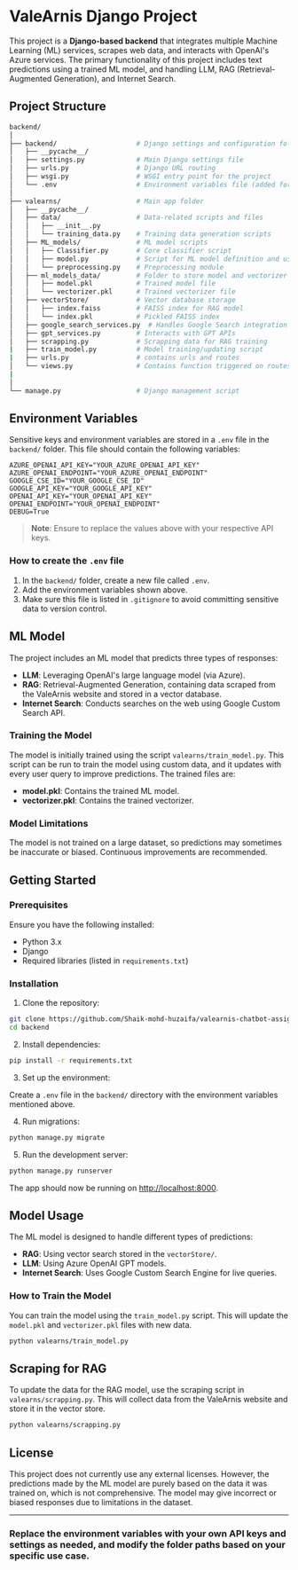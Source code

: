 # ValeArnis Django Project

This project is a **Django-based backend** that integrates multiple Machine Learning (ML) services, scrapes web data, and interacts with OpenAI's Azure services. The primary functionality of this project includes text predictions using a trained ML model, and handling LLM, RAG (Retrieval-Augmented Generation), and Internet Search.

## Project Structure

```bash
backend/
│
├── backend/                    # Django settings and configuration folder
│   ├── __pycache__/
│   ├── settings.py             # Main Django settings file
│   ├── urls.py                 # Django URL routing
│   ├── wsgi.py                 # WSGI entry point for the project
│   └── .env                    # Environment variables file (added for API keys and other secrets)
│
├── valearns/                   # Main app folder
│   ├── __pycache__/
│   ├── data/                   # Data-related scripts and files
│   │   ├── __init__.py
│   │   └── training_data.py    # Training data generation scripts
│   ├── ML_models/              # ML model scripts
│   │   ├── Classifier.py       # Core classifier script
│   │   ├── model.py            # Script for ML model definition and usage
│   │   └── preprocessing.py    # Preprocessing module
│   ├── ml_models_data/         # Folder to store model and vectorizer files
│   │   ├── model.pkl           # Trained model file
│   │   └── vectorizer.pkl      # Trained vectorizer file
│   ├── vectorStore/            # Vector database storage
│   │   ├── index.faiss         # FAISS index for RAG model
│   │   └── index.pkl           # Pickled FAISS index
│   ├── google_search_services.py  # Handles Google Search integration
│   ├── gpt_services.py         # Interacts with GPT APIs
│   ├── scrapping.py            # Scrapping data for RAG training
|   ├── train_model.py          # Model training/updating script
|   ├── urls.py                 # contains urls and routes
│   └── views.py                # Contains function triggered on routes called 
|   
│
└── manage.py                   # Django management script
```

## Environment Variables

Sensitive keys and environment variables are stored in a `.env` file in the `backend/` folder. This file should contain the following variables:

```env
AZURE_OPENAI_API_KEY="YOUR_AZURE_OPENAI_API_KEY"
AZURE_OPENAI_ENDPOINT="YOUR_AZURE_OPENAI_ENDPOINT"
GOOGLE_CSE_ID="YOUR_GOOGLE_CSE_ID"
GOOGLE_API_KEY="YOUR_GOOGLE_API_KEY"
OPENAI_API_KEY="YOUR_OPENAI_API_KEY"
OPENAI_ENDPOINT="YOUR_OPENAI_ENDPOINT"
DEBUG=True
```

> **Note**: Ensure to replace the values above with your respective API keys.

### How to create the `.env` file

1. In the `backend/` folder, create a new file called `.env`.
2. Add the environment variables shown above.
3. Make sure this file is listed in `.gitignore` to avoid committing sensitive data to version control.

## ML Model

The project includes an ML model that predicts three types of responses:
- **LLM**: Leveraging OpenAI's large language model (via Azure).
- **RAG**: Retrieval-Augmented Generation, containing data scraped from the ValeArnis website and stored in a vector database.
- **Internet Search**: Conducts searches on the web using Google Custom Search API.

### Training the Model

The model is initially trained using the script `valearns/train_model.py`. This script can be run to train the model using custom data, and it updates with every user query to improve predictions. The trained files are:
- **model.pkl**: Contains the trained ML model.
- **vectorizer.pkl**: Contains the trained vectorizer.

### Model Limitations
The model is not trained on a large dataset, so predictions may sometimes be inaccurate or biased. Continuous improvements are recommended.

## Getting Started

### Prerequisites

Ensure you have the following installed:

- Python 3.x
- Django
- Required libraries (listed in `requirements.txt`)

### Installation

1. Clone the repository:

```bash
git clone https://github.com/Shaik-mohd-huzaifa/valearnis-chatbot-assignment.git
cd backend
```

2. Install dependencies:

```bash
pip install -r requirements.txt
```

3. Set up the environment:

Create a `.env` file in the `backend/` directory with the environment variables mentioned above.

4. Run migrations:

```bash
python manage.py migrate
```

5. Run the development server:

```bash
python manage.py runserver
```

The app should now be running on [http://localhost:8000](http://localhost:8000).

## Model Usage

The ML model is designed to handle different types of predictions:
- **RAG**: Using vector search stored in the `vectorStore/`.
- **LLM**: Using Azure OpenAI GPT models.
- **Internet Search**: Uses Google Custom Search Engine for live queries.

### How to Train the Model

You can train the model using the `train_model.py` script. This will update the `model.pkl` and `vectorizer.pkl` files with new data.

```bash
python valearns/train_model.py
```

## Scraping for RAG

To update the data for the RAG model, use the scraping script in `valearns/scrapping.py`. This will collect data from the ValeArnis website and store it in the vector store.

```bash
python valearns/scrapping.py
```

## License

This project does not currently use any external licenses. However, the predictions made by the ML model are purely based on the data it was trained on, which is not comprehensive. The model may give incorrect or biased responses due to limitations in the dataset.

---

### Replace the environment variables with your own API keys and settings as needed, and modify the folder paths based on your specific use case.
